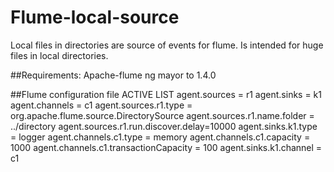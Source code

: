 # Flume-local-source
Local files in directories are source of events for flume. Is intended for huge files in local directories.

##Requirements:
Apache-flume ng mayor to 1.4.0

##Flume configuration file
ACTIVE LIST
agent.sources = r1
agent.sinks = k1
agent.channels = c1 
agent.sources.r1.type = org.apache.flume.source.DirectorySource
agent.sources.r1.name.folder = ../directory
agent.sources.r1.run.discover.delay=10000
agent.sinks.k1.type = logger
agent.channels.c1.type = memory
agent.channels.c1.capacity = 1000
agent.channels.c1.transactionCapacity = 100
agent.sinks.k1.channel = c1


